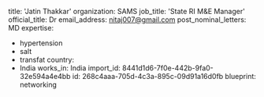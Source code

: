 title: 'Jatin Thakkar'
organization: SAMS
job_title: 'State RI M&E Manager'
official_title: Dr
email_address: nitaj007@gmail.com
post_nominal_letters: MD
expertise:
  - hypertension
  - salt
  - transfat
country:
  - India
works_in: India
import_id: 8441d1d6-7f0e-442b-9fa0-32e594a4e4bb
id: 268c4aaa-705d-4c3a-895c-09d91a16d0fb
blueprint: networking
